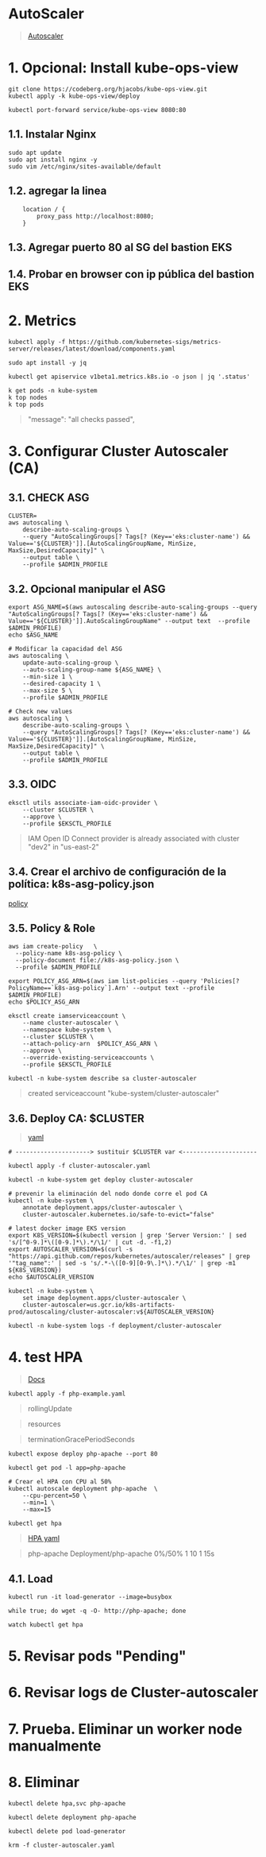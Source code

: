 # AutoScaler <!-- omit in toc -->

> [Autoscaler](https://github.com/kubernetes/autoscaler/blob/master/cluster-autoscaler/cloudprovider/aws/README.md)

# 1. Opcional: Install kube-ops-view
```vim
git clone https://codeberg.org/hjacobs/kube-ops-view.git
kubectl apply -k kube-ops-view/deploy

kubectl port-forward service/kube-ops-view 8080:80

```
## 1.1. Instalar Nginx
```
sudo apt update
sudo apt install nginx -y
sudo vim /etc/nginx/sites-available/default
```
## 1.2. agregar la linea
```
    location / {
        proxy_pass http://localhost:8080;
    }
```
## 1.3. Agregar puerto 80 al SG del bastion EKS
## 1.4. Probar en browser con ip pública del bastion EKS

# 2. Metrics
```vim
kubectl apply -f https://github.com/kubernetes-sigs/metrics-server/releases/latest/download/components.yaml

sudo apt install -y jq

kubectl get apiservice v1beta1.metrics.k8s.io -o json | jq '.status'

k get pods -n kube-system
k top nodes
k top pods
```
> "message": "all checks passed",



# 3. Configurar Cluster Autoscaler (CA)
## 3.1. CHECK ASG
```vim
CLUSTER=
aws autoscaling \
    describe-auto-scaling-groups \
    --query "AutoScalingGroups[? Tags[? (Key=='eks:cluster-name') && Value=='${CLUSTER}']].[AutoScalingGroupName, MinSize, MaxSize,DesiredCapacity]" \
    --output table \
    --profile $ADMIN_PROFILE
```

## 3.2. Opcional manipular el ASG
```vim
export ASG_NAME=$(aws autoscaling describe-auto-scaling-groups --query "AutoScalingGroups[? Tags[? (Key=='eks:cluster-name') && Value=='${CLUSTER}']].AutoScalingGroupName" --output text  --profile $ADMIN_PROFILE)
echo $ASG_NAME

# Modificar la capacidad del ASG
aws autoscaling \
    update-auto-scaling-group \
    --auto-scaling-group-name ${ASG_NAME} \
    --min-size 1 \
    --desired-capacity 1 \
    --max-size 5 \
    --profile $ADMIN_PROFILE

# Check new values
aws autoscaling \
    describe-auto-scaling-groups \
    --query "AutoScalingGroups[? Tags[? (Key=='eks:cluster-name') && Value=='${CLUSTER}']].[AutoScalingGroupName, MinSize, MaxSize,DesiredCapacity]" \
    --output table \
    --profile $ADMIN_PROFILE
```

## 3.3. OIDC
```vim
eksctl utils associate-iam-oidc-provider \
    --cluster $CLUSTER \
    --approve \
    --profile $EKSCTL_PROFILE
```
> IAM Open ID Connect provider is already associated with cluster "dev2" in "us-east-2"

## 3.4. Crear el archivo de configuración de la política: k8s-asg-policy.json
[policy](./assets/iam/k8s-asg-policy.json)


## 3.5. Policy & Role
```vim
aws iam create-policy   \
  --policy-name k8s-asg-policy \
  --policy-document file://k8s-asg-policy.json \
  --profile $ADMIN_PROFILE

export POLICY_ASG_ARN=$(aws iam list-policies --query 'Policies[?PolicyName==`k8s-asg-policy`].Arn' --output text --profile $ADMIN_PROFILE)
echo $POLICY_ASG_ARN

eksctl create iamserviceaccount \
    --name cluster-autoscaler \
    --namespace kube-system \
    --cluster $CLUSTER \
    --attach-policy-arn  $POLICY_ASG_ARN \
    --approve \
    --override-existing-serviceaccounts \
    --profile $EKSCTL_PROFILE

kubectl -n kube-system describe sa cluster-autoscaler
```

>  created serviceaccount "kube-system/cluster-autoscaler"

## 3.6. Deploy CA: $CLUSTER
> [yaml](./assets/yaml/cluster-autoscaler.yaml)
```vim
# ---------------------> sustituir $CLUSTER var <---------------------

kubectl apply -f cluster-autoscaler.yaml

kubectl -n kube-system get deploy cluster-autoscaler

# prevenir la eliminación del nodo donde corre el pod CA
kubectl -n kube-system \
    annotate deployment.apps/cluster-autoscaler \
    cluster-autoscaler.kubernetes.io/safe-to-evict="false"

# latest docker image EKS version
export K8S_VERSION=$(kubectl version | grep 'Server Version:' | sed 's/[^0-9.]*\([0-9.]*\).*/\1/' | cut -d. -f1,2)
export AUTOSCALER_VERSION=$(curl -s "https://api.github.com/repos/kubernetes/autoscaler/releases" | grep '"tag_name":' | sed -s 's/.*-\([0-9][0-9\.]*\).*/\1/' | grep -m1 ${K8S_VERSION})
echo $AUTOSCALER_VERSION

kubectl -n kube-system \
    set image deployment.apps/cluster-autoscaler \
    cluster-autoscaler=us.gcr.io/k8s-artifacts-prod/autoscaling/cluster-autoscaler:v${AUTOSCALER_VERSION}

kubectl -n kube-system logs -f deployment/cluster-autoscaler

```


# 4. test HPA
> [Docs](https://kubernetes.io/docs/tasks/run-application/horizontal-pod-autoscale/)


```vim
kubectl apply -f php-example.yaml
```
> rollingUpdate

> resources

> terminationGracePeriodSeconds


```
kubectl expose deploy php-apache --port 80

kubectl get pod -l app=php-apache

# Crear el HPA con CPU al 50%
kubectl autoscale deployment php-apache  \
    --cpu-percent=50 \
    --min=1 \
    --max=15

kubectl get hpa
```
> [HPA yaml](./assets/yaml/hpa.yaml)

> php-apache   Deployment/php-apache   0%/50%          1         10        1          15s


## 4.1. Load
```vim
kubectl run -it load-generator --image=busybox
```

```
while true; do wget -q -O- http://php-apache; done
```
```
watch kubectl get hpa
```

# 5. Revisar pods "Pending"
# 6. Revisar logs de Cluster-autoscaler

# 7. Prueba. Eliminar un worker node manualmente


# 8. Eliminar

```vim
kubectl delete hpa,svc php-apache

kubectl delete deployment php-apache

kubectl delete pod load-generator

krm -f cluster-autoscaler.yaml
```
